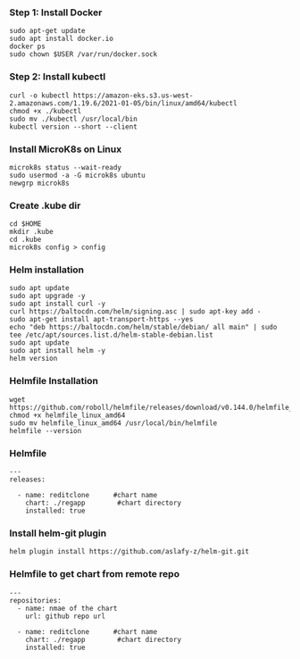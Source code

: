 ### Step 1: Install Docker
``` shell
sudo apt-get update
sudo apt install docker.io
docker ps
sudo chown $USER /var/run/docker.sock
```

### Step 2: Install kubectl
``` shell
curl -o kubectl https://amazon-eks.s3.us-west-2.amazonaws.com/1.19.6/2021-01-05/bin/linux/amd64/kubectl
chmod +x ./kubectl
sudo mv ./kubectl /usr/local/bin
kubectl version --short --client
```

### Install MicroK8s on Linux

``` sudo snap install microk8s --classic
microk8s status --wait-ready
sudo usermod -a -G microk8s ubuntu
newgrp microk8s
```

### Create .kube dir
```
cd $HOME
mkdir .kube
cd .kube
microk8s config > config
```

### Helm installation
```
sudo apt update
sudo apt upgrade -y
sudo apt install curl -y
curl https://baltocdn.com/helm/signing.asc | sudo apt-key add -
sudo apt-get install apt-transport-https --yes
echo "deb https://baltocdn.com/helm/stable/debian/ all main" | sudo tee /etc/apt/sources.list.d/helm-stable-debian.list
sudo apt update
sudo apt install helm -y
helm version
```

### Helmfile Installation
```
wget https://github.com/roboll/helmfile/releases/download/v0.144.0/helmfile_linux_amd64
chmod +x helmfile_linux_amd64
sudo mv helmfile_linux_amd64 /usr/local/bin/helmfile
helmfile --version
```

### Helmfile
```
---
releases:

  - name: reditclone      #chart name
    chart: ./regapp        #chart directory
    installed: true
```
### Install helm-git plugin
```
helm plugin install https://github.com/aslafy-z/helm-git.git
```

### Helmfile to get chart from remote repo
```
---
repositories:
  - name: nmae of the chart
    url: github repo url

  - name: reditclone      #chart name
    chart: ./regapp        #chart directory
    installed: true
```
  

  

